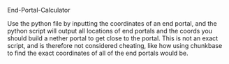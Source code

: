 End-Portal-Calculator

Use the python file by inputting the coordinates of an end portal, and the python script will output all locations
of end portals and the coords you should build a nether portal to get close to the portal. This is not an exact
script, and is therefore not considered cheating, like how using chunkbase to find the exact coordinates of
all of the end portals would be.
